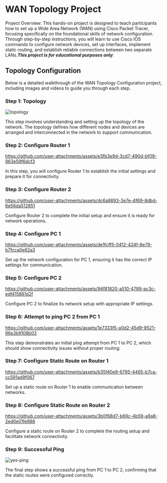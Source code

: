 # WAN Topology Project

Project Overview: This hands-on project is designed to teach participants how to set up a Wide Area Network (WAN) using Cisco Packet Tracer, focusing specifically on the foundational skills of network configuration. Through step-by-step instructions, you will learn to use Cisco IOS commands to configure network devices, set up interfaces, implement static routing, and establish reliable connections between two separate LANs.***This project is for educational purposes only***:

## Topology Configuration

Below is a detailed walkthrough of the WAN Topology Configuration project, including images and videos to guide you through each step.

### Step 1: Topology

![topology](https://github.com/user-attachments/assets/deed087a-40eb-4977-8da8-81acddb16807)

This step involves understanding and setting up the topology of the network. The topology defines how different nodes and devices are arranged and interconnected in the network to support communication.

### Step 2: Configure Router 1

https://github.com/user-attachments/assets/e3fb3e9d-3cd7-490d-bf09-963e59f6dcf3

In this step, you will configure Router 1 to establish the initial settings and prepare it for connectivity.

### Step 3: Configure Router 2

https://github.com/user-attachments/assets/dc6a8693-3e7e-4f69-8dbd-6e56da512851

Configure Router 2 to complete the initial setup and ensure it is ready for network operations.

### Step 4: Configure PC 1

https://github.com/user-attachments/assets/de1fcff5-0412-424f-8e79-b7fcca0e62a3

Set up the network configuration for PC 1, ensuring it has the correct IP settings for communication.

### Step 5: Configure PC 2

https://github.com/user-attachments/assets/94f81820-a510-4789-ac3c-edf415861d2f

Configure PC 2 to finalize its network setup with appropriate IP settings.

### Step 6: Attempt to ping PC 2 from PC 1

https://github.com/user-attachments/assets/1e7333f5-a0d2-45d9-9521-96e3b9108b03

This step demonstrates an initial ping attempt from PC 1 to PC 2, which should show connectivity issues without proper routing.

### Step 7: Configure Static Route on Router 1

https://github.com/user-attachments/assets/b35f40e9-6795-4465-b7ca-cc591ad9f067

Set up a static route on Router 1 to enable communication between networks.

### Step 8: Configure Static Route on Router 2

https://github.com/user-attachments/assets/3b0f68d7-b69c-4b59-a9a8-2ed0e01fe988

Configure a static route on Router 2 to complete the routing setup and facilitate network connectivity.

### Step 9: Successful Ping

![yes-ping](https://github.com/user-attachments/assets/b91c6143-fafc-487b-acf2-689dce5a2096)

The final step shows a successful ping from PC 1 to PC 2, confirming that the static routes were configured correctly.


